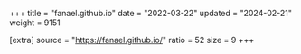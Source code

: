 +++
title = "fanael.github.io"
date = "2022-03-22"
updated = "2024-02-21"
weight = 9151

[extra]
source = "https://fanael.github.io/"
ratio = 52
size = 9
+++
